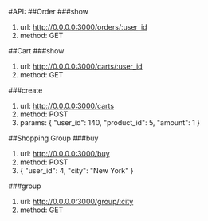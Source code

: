 #API:
##Order
###show
1. url: http://0.0.0.0:3000/orders/:user_id
2. method: GET

##Cart
###show
1. url: http://0.0.0.0:3000/carts/:user_id
2. method: GET

###create
1. url: http://0.0.0.0:3000/carts
2. method: POST
3. params: {
   "user_id": 140,
   "product_id": 5,
   "amount": 1
   }

##Shopping Group
###buy
1. url: http://0.0.0.0:3000/buy
2. method: POST
3. {
   "user_id": 4,
   "city": "New York"
   }

###group
1. url: http://0.0.0.0:3000/group/:city
2. method: GET
